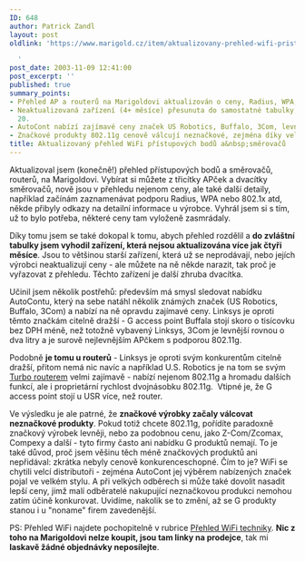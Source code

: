 ```yaml
---
ID: 648
author: Patrick Zandl
layout: post
oldlink: 'https://www.marigold.cz/item/aktualizovany-prehled-wifi-pristupovych-bodu-a-smerovacu

  '
post_date: 2003-11-09 12:41:00
post_excerpt: ''
published: true
summary_points:
- Přehled AP a routerů na Marigoldovi aktualizován o ceny, Radius, WPA, 802.1x.
- Neaktualizovaná zařízení (4+ měsíce) přesunuta do samostatné tabulky, celkem cca
  20.
- AutoCont nabízí zajímavé ceny značek US Robotics, Buffalo, 3Com, levnější než Linksys.
- Značkové produkty 802.11g cenově válcují neznačkové, zejména díky velkým distributorům.
title: Aktualizovaný přehled WiFi přístupových bodů a&nbsp;směrovačů
---
```


<p>
Aktualizoval jsem (konečně!) přehled přístupových bodů a směrovačů, routerů, na Marigoldovi. Vybírat si můžete z třicítky APček a dvacítky směrovačů, nově jsou v přehledu nejenom ceny, ale také další detaily, například začínám zaznamenávat podporu Radius, WPA nebo 802.1x atd, někde přibyly odkazy na detailní informace u výrobce. Vyhrál jsem si s tím, už to bylo potřeba, některé ceny tam vyloženě zasmrádaly. </p>

<p>
Díky tomu jsem se také dokopal k tomu, abych přehled rozdělil a <STRONG>do zvláštní tabulky jsem vyhodil zařízení, která nejsou aktualizována více jak čtyři měsíce</STRONG>. Jsou to většinou starší zařízení, která už se neprodávají, nebo jejích výrobci neaktualizují ceny - ale můžete na ně někde narazit, tak proč je vyřazovat z přehledu. Těchto zařízení je další zhruba dvacítka. </p>

<p>
Učinil jsem několik postřehů: především má smysl sledovat nabídku AutoContu, který na sebe natáhl několik známých značek (US Robotics, Buffalo, 3Com) a nabízí na ně opravdu zajímavé ceny. Linksys je oproti těmto značkám citelně dražší - G access point Buffala stojí skoro o tisícovku bez DPH méně, než totožně vybavený Linksys, 3Com je levnější rovnou o dva litry a je surově nejlevnějším APčkem s podporou 802.11g.</p>

<p>
Podobně <STRONG>je tomu u routerů</STRONG> - Linksys je oproti svým konkurentům citelně dražší, přitom nemá nic navíc a například U.S. Robotics je na tom se svým <A href="http://www.marigold.cz/wifidetail.html?id=213" target=_blank>Turbo routerem</A> velmi zajímavě - nabízí nejenom 802.11g a hromadu dalších funkcí, ale i proprietární&#160;rychlost dvojnásobku 802.11g. &#160;Vtipné je, že G access point stojí u USR více, než router. </p>

<p>
Ve výsledku je ale patrné, že <STRONG>značkové výrobky začaly válcovat neznačkové produkty</STRONG>. Pokud totiž chcete 802.11g, pořídíte paradoxně značkový výrobek levněji, nebo za podobnou cenu, jako Z-Com/Zcomax, Compexy a další - tyto firmy často ani nabídku G produktů nemají. To je také důvod, proč jsem věšinu těch méně značkových produktů ani nepřidával: zkrátka nebyly cenově konkurenceschopné. Čím to je? WiFi se chytili velcí distributoři - zejména AutoCont jej výběrem nabízených značek pojal ve velkém stylu. A při velkých odběrech si může také dovolit nasadit lepší ceny, jimž malí odběratelé nakupující neznačkovou produkci nemohou zatím účině konkurovat. Uvidíme, nakolik se to změní, až se G produkty stanou i u "noname" firem zavedenější. </p>

<p>
PS: Přehled WiFi najdete pochopitelně v rubrice <A href="http://www.marigold.cz/prehledwifi/">Přehled WiFi techniky</A>. <STRONG>Nic z toho na Marigoldovi nelze koupit, jsou tam linky na prodejce</STRONG>, tak mi <STRONG>laskavě žádné objednávky neposílejte</STRONG>. </p>

<p>
&#160;</p>